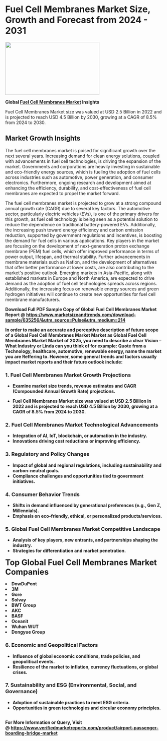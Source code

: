 <H1>Fuel Cell Membranes Market Size, Growth and Forecast from 2024 - 2031</H1><img class="aligncenter size-medium wp-image-584254" src="https://thirdeyenews.in/wp-content/uploads/2024/09/Global-Market-Research-300x168.jpeg" alt="" width="300" height="168" /><p><strong>Global&nbsp;<a href="https://www.marketsizeandtrends.com/download-sample/635256/&amp;utm_source=Pulse&amp;utm_medium=214">Fuel Cell Membranes Market</a> Insights</strong></p><p>Fuel Cell Membranes Market size was valued at USD 2.5 Billion in 2022 and is projected to reach USD 4.5 Billion by 2030, growing at a CAGR of 8.5% from 2024 to 2030.</p><p><h2>Market Growth Insights</h2> <p>The fuel cell membranes market is poised for significant growth over the next several years. Increasing demand for clean energy solutions, coupled with advancements in fuel cell technologies, is driving the expansion of the market. Governments and corporations are heavily investing in sustainable and eco-friendly energy sources, which is fueling the adoption of fuel cells across industries such as automotive, power generation, and consumer electronics. Furthermore, ongoing research and development aimed at enhancing the efficiency, durability, and cost-effectiveness of fuel cell membranes are expected to propel the market forward.</p> <p><strong></strong></p> <p>The fuel cell membranes market is projected to grow at a strong compound annual growth rate (CAGR) due to several key factors. The automotive sector, particularly electric vehicles (EVs), is one of the primary drivers for this growth, as fuel cell technology is being seen as a potential solution to reduce the dependence on traditional battery-powered EVs. Additionally, the increasing push toward energy efficiency and carbon emission reduction, supported by government regulations and incentives, is boosting the demand for fuel cells in various applications. Key players in the market are focusing on the development of next-generation proton exchange membrane (PEM) fuel cells, which offer improved performance in terms of power output, lifespan, and thermal stability. Further advancements in membrane materials such as Nafion, and the development of alternatives that offer better performance at lower costs, are also contributing to the market's positive outlook. Emerging markets in Asia-Pacific, along with established markets in Europe and North America, are expected to drive demand as the adoption of fuel cell technologies spreads across regions. Additionally, the increasing focus on renewable energy sources and green hydrogen initiatives will continue to create new opportunities for fuel cell membrane manufacturers. <p><strong></p><p><span class=""><strong>Download Full PDF Sample Copy of Global Fuel Cell Membranes Market Report</strong> @ <a href="https://www.marketsizeandtrends.com/download-sample/635256/&amp;utm_source=Pulse&amp;utm_medium=214" target="_blank">https://www.marketsizeandtrends.com/download-sample/635256/&amp;utm_source=Pulse&amp;utm_medium=214</a></span></p><p>In order to make an accurate and perceptive description of future scope of a Global&nbsp;Fuel Cell Membranes Market Market as Global&nbsp;Fuel Cell Membranes Market Market of 2025, you need to describe a clear Vision &ndash; What Industry or Linda can you think of for example: Quote from a Technology, healthcare, automotive, renewable energy, name the market you are Reffering to. However, some general trends and factors usually impact market reports and their future outlook include:</p><h3>1.&nbsp;<strong>Fuel Cell Membranes Market Growth Projections</strong></h3><ul><li>Examine market size trends, revenue estimates and CAGR (Compounded Annual Growth Rate) projections.</li><li><p>Fuel Cell Membranes Market size was valued at USD 2.5 Billion in 2022 and is projected to reach USD 4.5 Billion by 2030, growing at a CAGR of 8.5% from 2024 to 2030.</p></li></ul><h3>2.&nbsp;<strong>Fuel Cell Membranes Market Technological Advancements</strong></h3><ul><li>Integration of AI, IoT, blockchain, or automation in the industry.</li><li>Innovations driving cost reductions or improving efficiency.</li></ul><h3>3.&nbsp;<strong>Regulatory and Policy Changes</strong></h3><ul><li>Impact of global and regional regulations, including sustainability and carbon-neutral goals.</li><li>Compliance challenges and opportunities tied to government initiatives.</li></ul><h3>4.&nbsp;<strong>Consumer Behavior Trends</strong></h3><ul><li>Shifts in demand influenced by generational preferences (e.g., Gen Z, Millennials).</li><li>Emphasis on eco-friendly, ethical, or personalized products/services.</li></ul><h3>5.&nbsp;<strong>Global Fuel Cell Membranes Market Competitive Landscape</strong></h3><ul><li>Analysis of key players, new entrants, and partnerships shaping the industry.</li><li>Strategies for differentiation and market penetration.</li></ul><p data-pm-slice="1 1 []"><span style="color: inherit; font-family: inherit; font-size: 25px;">Top Global Fuel Cell Membranes Market Companies</span></p><div class="" data-test-id=""><p><li>DowDuPont</li><li> 3M</li><li> Gore</li><li> Solvay</li><li> BWT Group</li><li> AKC</li><li> BASF</li><li> Oceanit</li><li> Wuhan WUT</li><li> Dongyue Group</li></p></div><h3>6.&nbsp;<strong>Economic and Geopolitical Factors</strong></h3><ul><li>Influence of global economic conditions, trade policies, and geopolitical events.</li><li>Resilience of the market to inflation, currency fluctuations, or global crises.</li></ul><h3>7.&nbsp;<strong>Sustainability and ESG (Environmental, Social, and Governance)</strong></h3><ul><li>Adoption of sustainable practices to meet ESG criteria.</li><li>Opportunities in green technologies and circular economy principles.</li></ul><h2><strong style="font-size: 14px;">For More Information or Query, Visit @&nbsp;</strong><a style="background-color: #ffffff; font-size: 14px;" href="https://www.marketsizeandtrends.com/report/fuel-cell-membranes-market/" target="_blank">https://www.verifiedmarketreports.com/product/airport-passenger-boarding-bridge-market</a></h2>
